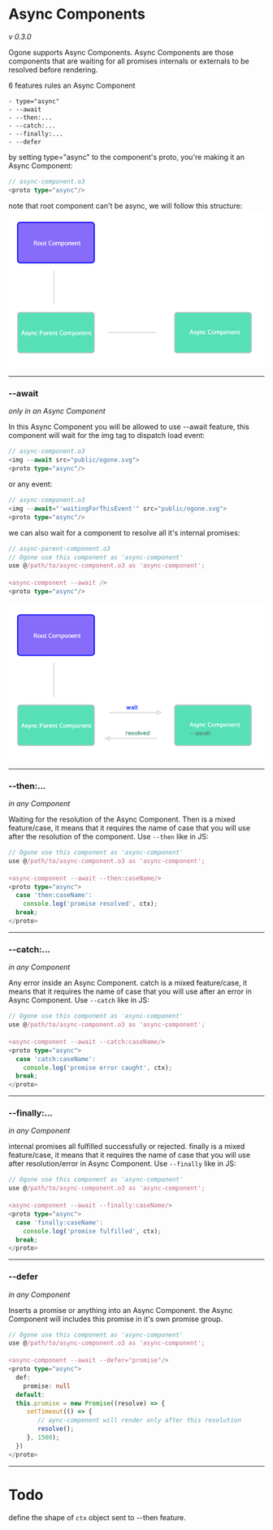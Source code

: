 # Async Components
_v 0.3.0_

Ogone supports Async Components. Async Components are those components that are waiting for all promises internals or externals to be resolved before rendering.

6 features rules an Async Component

    - type="async"
    - --await
    - --then:...
    - --catch:...
    - --finally:...
    - --defer

by setting type="async" to the component's proto, you're making it an Async Component:
```typescript
// async-component.o3
<proto type="async"/>

```

note that root component can't be async, we will follow this structure:
![ogone](https://raw.githubusercontent.com/SRNV/Ogone/master/src/docs/assets/async.1.jpg)
________

### --await
_only in an Async Component_

In this Async Component you will be allowed to use --await feature, this component will wait for the img tag to dispatch load event:
```typescript
// async-component.o3
<img --await src="public/ogone.svg">
<proto type="async"/>
```

or any event:
```typescript
// async-component.o3
<img --await="'waitingForThisEvent'" src="public/ogone.svg">
<proto type="async"/>
```

we can also wait for a component to resolve all it's internal promises:
```typescript
// async-parent-component.o3
// Ogone use this component as 'async-component'
use @/path/to/async-component.o3 as 'async-component';

<async-component --await />
<proto type="async"/>
```
![ogone](https://raw.githubusercontent.com/SRNV/Ogone/master/src/docs/assets/async.2.jpg)
________

### --then:...
_in any Component_

Waiting for the resolution of the Async Component.
Then is a mixed feature/case, it means that it requires the name of case that you will use after the resolution of the component.
Use `--then` like in JS:
```typescript
// Ogone use this component as 'async-component'
use @/path/to/async-component.o3 as 'async-component';

<async-component --await --then:caseName/>
<proto type="async">
  case 'then:caseName':
    console.log('promise resolved', ctx);
  break;
</proto>
```
________

### --catch:...
_in any Component_

Any error inside an Async Component.
catch is a mixed feature/case, it means that it requires the name of case that you will use after an error in Async Component.
Use `--catch` like in JS:
```typescript
// Ogone use this component as 'async-component'
use @/path/to/async-component.o3 as 'async-component';

<async-component --await --catch:caseName/>
<proto type="async">
  case 'catch:caseName':
    console.log('promise error caught', ctx);
  break;
</proto>
```
________


### --finally:...
_in any Component_

internal promises all fulfilled successfully or rejected.
finally is a mixed feature/case, it means that it requires the name of case that you will use after resolution/error in Async Component.
Use `--finally` like in JS:
```typescript
// Ogone use this component as 'async-component'
use @/path/to/async-component.o3 as 'async-component';

<async-component --await --finally:caseName/>
<proto type="async">
  case 'finally:caseName':
    console.log('promise fulfilled', ctx);
  break;
</proto>
```
________


### --defer
_in any Component_

Inserts a promise or anything into an Async Component.
the Async Component will includes this promise in it's own promise group.

```typescript
// Ogone use this component as 'async-component'
use @/path/to/async-component.o3 as 'async-component';

<async-component --await --defer="promise"/>
<proto type="async">
  def:
    promise: null
  default:
  this.promise = new Promise((resolve) => {
     setTimeout(() => {
        // aync-component will render only after this resolution
        resolve();
     }, 1500);
  })
</proto>
```
________

# Todo
define the shape of `ctx` object sent to --then feature.
